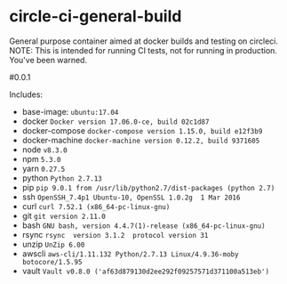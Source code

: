 # circle-ci-general-build
General purpose container aimed at docker builds and testing on circleci.
NOTE: This is intended for running CI tests, not for running in production. You've been warned.

#0.0.1

Includes:
- base-image: `ubuntu:17.04`
- docker `Docker version 17.06.0-ce, build 02c1d87`
- docker-compose `docker-compose version 1.15.0, build e12f3b9`
- docker-machine `docker-machine version 0.12.2, build 9371605`
- node `v8.3.0`
- npm `5.3.0`
- yarn `0.27.5`
- python `Python 2.7.13`
- pip `pip 9.0.1 from /usr/lib/python2.7/dist-packages (python 2.7)`
- ssh `OpenSSH_7.4p1 Ubuntu-10, OpenSSL 1.0.2g  1 Mar 2016`
- curl `curl 7.52.1 (x86_64-pc-linux-gnu)`
- git `git version 2.11.0`
- bash `GNU bash, version 4.4.7(1)-release (x86_64-pc-linux-gnu)`
- rsync `rsync  version 3.1.2  protocol version 31`
- unzip `UnZip 6.00`
- awscli `aws-cli/1.11.132 Python/2.7.13 Linux/4.9.36-moby botocore/1.5.95`
- vault `Vault v0.8.0 ('af63d879130d2ee292f09257571d371100a513eb')`